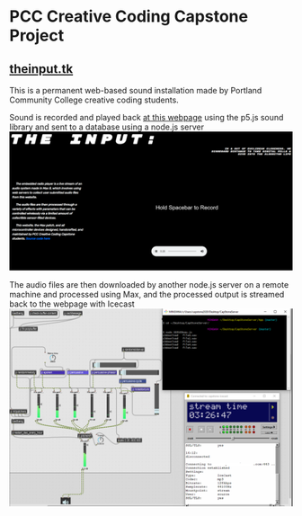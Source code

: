 # PCC Creative Coding Capstone Project
## [theinput.tk](https://capstone-public-server.herokuapp.com/)

This is a permanent web-based sound installation made by Portland Community College creative coding students. 

Sound is recorded and played back [at this webpage](https://capstone-public-server.herokuapp.com/) using the p5.js sound library and sent to a database using a node.js server
![webpage screenshot](https://github.com/edubz/CapStoneServer/blob/master/screenshot2.png)

The audio files are then downloaded by another node.js server on a remote machine and processed using Max, and the processed output is streamed back to the webpage with Icecast
![max patch screenshot](https://github.com/edubz/CapStoneServer/blob/master/screenshot.png)